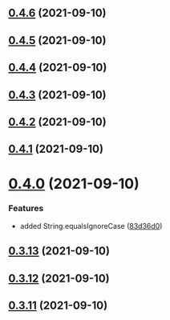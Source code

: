 ## [0.4.6](https://github.com/GiovanniCardamone/polyfull/compare/v0.4.5...v0.4.6) (2021-09-10)



## [0.4.5](https://github.com/GiovanniCardamone/polyfull/compare/v0.4.4...v0.4.5) (2021-09-10)



## [0.4.4](https://github.com/GiovanniCardamone/polyfull/compare/v0.4.3...v0.4.4) (2021-09-10)



## [0.4.3](https://github.com/GiovanniCardamone/polyfull/compare/v0.4.2...v0.4.3) (2021-09-10)



## [0.4.2](https://github.com/GiovanniCardamone/polyfull/compare/v0.4.1...v0.4.2) (2021-09-10)



## [0.4.1](https://github.com/GiovanniCardamone/polyfull/compare/v0.4.0...v0.4.1) (2021-09-10)



# [0.4.0](https://github.com/GiovanniCardamone/polyfull/compare/v0.3.13...v0.4.0) (2021-09-10)


### Features

* added String.equalsIgnoreCase ([83d36d0](https://github.com/GiovanniCardamone/polyfull/commit/83d36d08795e75aa190576f48a5761beb79efc5c))



## [0.3.13](https://github.com/GiovanniCardamone/polyfull/compare/v0.3.12...v0.3.13) (2021-09-10)



## [0.3.12](https://github.com/GiovanniCardamone/polyfull/compare/v0.3.11...v0.3.12) (2021-09-10)



## [0.3.11](https://github.com/GiovanniCardamone/polyfull/compare/v0.3.10...v0.3.11) (2021-09-10)




